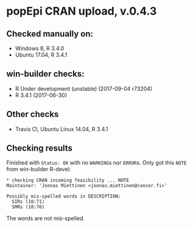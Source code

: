 
# popEpi CRAN upload, v.0.4.3

## Checked manually on:
* Windows 8, R 3.4.0
* Ubuntu 17.04, R 3.4.1

## win-builder checks:
* R Under development (unstable) (2017-09-04 r73204)
* R 3.4.1 (2017-06-30)

## Other checks
* Travis CI, Ubuntu Linux 14.04, R 3.4.1

## Checking results

Finished with `Status: OK` with no `WARNING`s nor `ERROR`s. 
Only got this `NOTE` from win-builder R-devel:

```
* checking CRAN incoming feasibility ... NOTE
Maintainer: 'Joonas Miettinen <joonas.miettinen@cancer.fi>'

Possibly mis-spelled words in DESCRIPTION:
  SIRs (10:71)
  SMRs (10:76)
```

The words are not mis-spelled.

